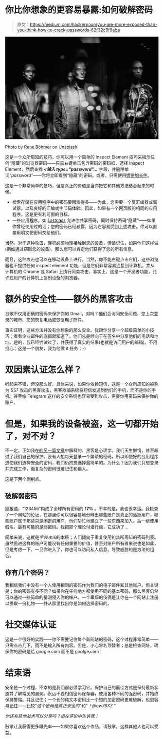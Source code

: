 # 你比你想象的更容易暴露:如何破解密码

> 原文：<https://medium.com/hackernoon/you-are-more-exposed-than-you-think-how-to-crack-passwords-62f32c9f9aba>

![](img/8b4ddd342aa7913c2bc58b2288f59e77.png)

Photo by [Rene Böhmer](https://unsplash.com/@qrenep?utm_source=medium&utm_medium=referral) on [Unsplash](https://unsplash.com?utm_source=medium&utm_medium=referral)

这是一个众所周知的技巧，你可以用一个简单的 Inspect Element 技巧来揭示任何“隐藏”的浏览器密码——只需右键单击包含密码的密码框，选择 Inspect Element，然后查找 ***<输入 type="password"…*** 字段，并删除单词“*password*”——你将立即看到“隐藏”的密码。或者，只需使用[镀铬加长件](https://chrome.google.com/webstore/detail/showpassword/bbiclfnbhommljbjcoelobnnnibemabl?hl=en)。

这是一个非常简单的技巧，但是真正的价值是当你把它和其他方法结合起来的时候。

*   检索存储在应用程序中的密码要困难得多——为此，您需要一个反汇编器或调试器，以及良好的汇编或字节码体验。因此，如果有一个网页版的相同的应用程序，这是更有利可图的目标。
*   一些应用程序，如 [Lastpass](https://www.lastpass.com/) 允许你共享密码，同时保持密码“隐藏”——如果你曾经使用过的话；您的密码已经暴露，因为它容易受到上述攻击。你可以直接用明文把密码交给他们。

当然，对于这种攻击，罪犯必须物理接触到您的设备，但请记住，如果他们这样做(例如通过窃取您的设备)，那么您可以肯定他们获得了您的所有信息。

而且，这种攻击也可以在移动设备上进行。当然，你不能右键点击它们，这些浏览器也不提供任何 inspect element 功能，但是它们非常容易连接到计算机，并从计算机的 Chrome 或 Safari 上执行同类攻击。事实上，这是一个开发者功能，允许在用户的计算机上复制设备的浏览器。

# 额外的安全性——额外的黑客攻击

谷歌不仅用正确的密码来保护你的 Gmail，对吗？他们会询问安全问题、您上次登录的城市、您的恢复电话或恢复电子邮件。

事实证明，这些方法并没有你想象的那么安全。我跟你分享一个超级简单的小技巧；看看企业邮件的底部就知道了。他们总是倾向于在签名中分享他们的电话和地址。是的，我已经尝试过了，并获得了真实的结果(也就是访问用户的邮箱)。不用担心；这是一个朋友，我为他做 it 任务；-)

# 双因素认证怎么样？

听起来不错，但没那么好。具体来说，如果你依赖短信，这是一个众所周知的被称为 SS7 攻击的黑客攻击，黑客欺骗系统将短信发送到他们的手机，而不是你的手机。甚至像 Telegram 这样的安全系统也容易受到攻击，需要你用密码来保护你的账户。

# 但是，如果我的设备被盗，这一切都开始了，对不对？

不一定。正如我在[的另一篇文章](https://hackernoon.com/still-effective-crypto-scamming-tactics-891fc3d9792a)中解释的，黑客是心理学。我们天生懒惰，甚至超过了我们自己的保护。没有人想每天登录一个繁琐的密码，所以即使好的应用程序迫使我们选择安全的密码，我们仍然想选择最简单的。为什么？因为我们只想登录并完成工作，而复杂的密码很难记住和输入。

这是下两个剥削点。

## 破解弱密码

据报道，“123456”构成了全球所有密码的 **17%** 。不幸的是，我也很幸运。我检查了一个网站的论坛，在那里你可以很容易地分辨出哪些账户是真正的活跃用户，哪些账户属于那些只是闲逛的用户，他们匆忙地建立了一些东西来加入。后一组使用假名，最有可能的是弱密码。我把那个理论付诸行动，它成功了…

简单来说，这就是*字典攻击*的本质；人们倾向于重复使用的众所周知的密码列表。虽然黑进这样的账户可能没有任何重要的价值，甚至对账户所有者来说也是如此，但是考虑一下，一旦你进入了，你也可以访问私人信息。导致威胁的是方法的组合。

## 你有几个密码？

我相信我们中没有一个人使用相同的密码作为我们的电子邮件和其他账户。但关键是；你的密码有多不同？如果你在任何地方都使用不同的基本密码，那么黑客仍然可以通过一些简单的猜测侵入你的帐户。一个卑鄙的伎俩是让你在一个网站上注册以换取一份礼物——并从那里找出你是如何选择密码的。

# 社交媒体认证

这是一个很好的实践——你不需要记住每个新网站的密码，这个过程非常简单——只需点击几下，而不是输入所有内容。但是，小心冒名顶替者；总是检查网址，确保你的密码是给 google.com 而不是 goolge.com！

# 结束语

安全是一个过程，不幸的是我们都必须学习它。保护自己的最佳方式是保持最新状态并了解常见的漏洞。永远不要相信密码保存器，使用各种不同的强密码，并始终保持警惕。并且记住；一个长的纯文本密码比一个短的加密密码更难破解，也更容易记住——比较"*这个密码是真正安全的*"和"*！@qw76XZ* ”

*你还有其他战术可以分享吗？请在评论中告诉我！*

鼓掌让我获得更多曝光率——如果你喜欢这个作品，请鼓掌，这样其他人也可以受益。